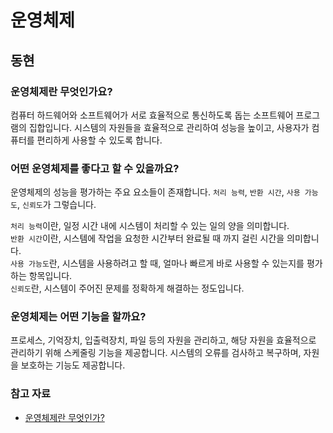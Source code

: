 # 운영체제

## 동현

### 운영체제란 무엇인가요?

컴퓨터 하드웨어와 소프트웨어가 서로 효율적으로 통신하도록 돕는 소프트웨어 프로그램의 집합입니다. 시스템의 자원들을 효율적으로 관리하여 성능을 높이고, 사용자가 컴퓨터를 편리하게 사용할 수 있도록 합니다.

### 어떤 운영체제를 좋다고 할 수 있을까요?

운영체제의 성능을 평가하는 주요 요소들이 존재합니다. `처리 능력`, `반환 시간`, `사용 가능도`, `신뢰도`가 그렇습니다.

`처리 능력`이란, 일정 시간 내에 시스템이 처리할 수 있는 일의 양을 의미합니다.  
`반환 시간`이란, 시스템에 작업을 요청한 시간부터 완료될 때 까지 걸린 시간을 의미합니다.  
`사용 가능도`란, 시스템을 사용하려고 할 때, 얼마나 빠르게 바로 사용할 수 있는지를 평가하는 항목입니다.  
`신뢰도`란, 시스템이 주어진 문제를 정확하게 해결하는 정도입니다.

### 운영체제는 어떤 기능을 할까요?

프로세스, 기억장치, 입출력장치, 파일 등의 자원을 관리하고, 해당 자원을 효율적으로 관리하기 위해 스케줄링 기능을 제공합니다. 시스템의 오류를 검사하고 복구하며, 자원을 보호하는 기능도 제공합니다.

### 참고 자료

- [운영체제란 무엇인가?](https://coding-factory.tistory.com/300)
